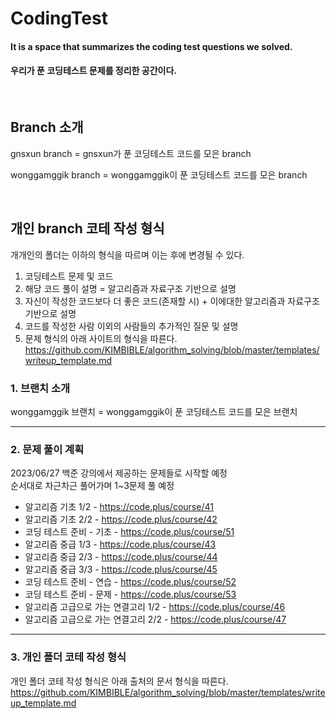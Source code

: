 # CodingTest

#### It is a space that summarizes the coding test questions we solved.
#### 우리가 푼 코딩테스트 문제를 정리한 공간이다.

</br>

## Branch 소개
gnsxun branch = gnsxun가 푼 코딩테스트 코드를 모은 branch

wonggamggik branch = wonggamggik이 푼 코딩테스트 코드를 모은 branch
  
</br>

## 개인 branch 코테 작성 형식
개개인의 폴더는 이하의 형식을 따르며 이는 후에 변경될 수 있다.
1. 코딩테스트 문제 및 코드
2. 해당 코드 풀이 설명 = 알고리즘과 자료구조 기반으로 설명
3. 자신이 작성한 코드보다 더 좋은 코드(존재할 시) + 이에대한 알고리즘과 자료구조 기반으로 설명
4. 코드를 작성한 사람 이외의 사람들의 추가적인 질문 및 설명
5. 문제 형식의 아래 사이트의 형식을 따른다.
  https://github.com/KIMBIBLE/algorithm_solving/blob/master/templates/writeup_template.md


### 1. 브랜치 소개
wonggamggik 브랜치 = wonggamggik이 푼 코딩테스트 코드를 모은 브랜치

---------------------------------------


### 2. 문제 풀이 계획
2023/06/27 백준 강의에서 제공하는 문제들로 시작할 예정   
순서대로 차근차근 풀어가며 1~3문제 풀 예정 
- 알고리즘 기초 1/2 - https://code.plus/course/41
- 알고리즘 기초 2/2 - https://code.plus/course/42
- 코딩 테스트 준비 - 기초 - https://code.plus/course/51
- 알고리즘 중급 1/3 - https://code.plus/course/43
- 알고리즘 중급 2/3 - https://code.plus/course/44
- 알고리즘 중급 3/3 - https://code.plus/course/45
- 코딩 테스트 준비 - 연습 - https://code.plus/course/52
- 코딩 테스트 준비 - 문제 - https://code.plus/course/53
- 알고리즘 고급으로 가는 연결고리 1/2 - https://code.plus/course/46
- 알고리즘 고급으로 가는 연결고리 2/2 - https://code.plus/course/47

---------------------------------------

### 3. 개인 폴더 코테 작성 형식
개인 폴더 코테 작성 형식은 아래 출처의 문서 형식을 따른다.
https://github.com/KIMBIBLE/algorithm_solving/blob/master/templates/writeup_template.md
